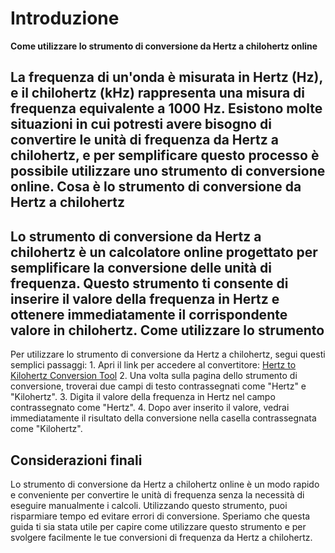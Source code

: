 Introduzione
============

**Come utilizzare lo strumento di conversione da Hertz a chilohertz online**

La frequenza di un'onda è misurata in Hertz (Hz), e il chilohertz (kHz) rappresenta una misura di frequenza equivalente a 1000 Hz. Esistono molte situazioni in cui potresti avere bisogno di convertire le unità di frequenza da Hertz a chilohertz, e per semplificare questo processo è possibile utilizzare uno strumento di conversione online. Cosa è lo strumento di conversione da Hertz a chilohertz
--------------------------------------------------------

Lo strumento di conversione da Hertz a chilohertz è un calcolatore online progettato per semplificare la conversione delle unità di frequenza. Questo strumento ti consente di inserire il valore della frequenza in Hertz e ottenere immediatamente il corrispondente valore in chilohertz. Come utilizzare lo strumento
----------------------------

Per utilizzare lo strumento di conversione da Hertz a chilohertz, segui questi semplici passaggi: 1. Apri il link per accedere al convertitore: [Hertz to Kilohertz Conversion Tool](https://www.onlinecalculatorsfree.com/it/convert/hertz-to-kilohertz.html)
2. Una volta sulla pagina dello strumento di conversione, troverai due campi di testo contrassegnati come "Hertz" e "Kilohertz".
3. Digita il valore della frequenza in Hertz nel campo contrassegnato come "Hertz".
4. Dopo aver inserito il valore, vedrai immediatamente il risultato della conversione nella casella contrassegnata come "Kilohertz".

Considerazioni finali
---------------------

Lo strumento di conversione da Hertz a chilohertz online è un modo rapido e conveniente per convertire le unità di frequenza senza la necessità di eseguire manualmente i calcoli. Utilizzando questo strumento, puoi risparmiare tempo ed evitare errori di conversione. Speriamo che questa guida ti sia stata utile per capire come utilizzare questo strumento e per svolgere facilmente le tue conversioni di frequenza da Hertz a chilohertz. 